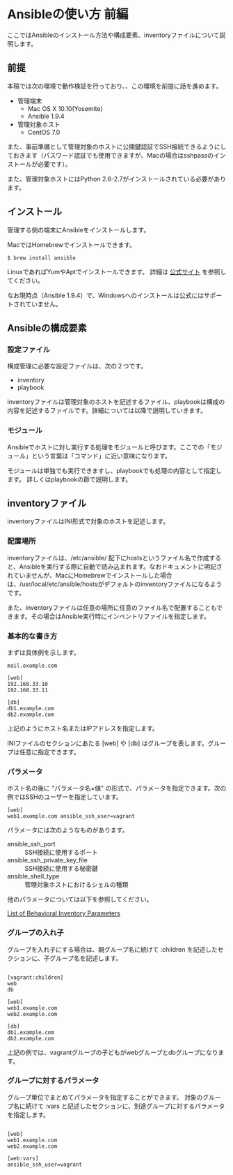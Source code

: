 # Ansibleの使い方 前編
ここではAnsibleのインストール方法や構成要素、inventoryファイルについて説明します。

## 前提
本稿では次の環境で動作検証を行っており、、この環境を前提に話を進めます。
* 管理端末
  + Mac OS X 10.10(Yosemite)
  + Ansible 1.9.4
* 管理対象ホスト
  + CentOS 7.0

また、事前準備として管理対象のホストに公開鍵認証でSSH接続できるようにしておきます（パスワード認証でも使用できますが、Macの場合はsshpassのインストールが必要です）。

また、管理対象ホストにはPython 2.6-2.7がインストールされている必要があります。

## インストール
管理する側の端末にAnsibleをインストールします。

MacではHomebrewでインストールできます。

```
$ brew install ansible
```

LinuxであればYumやAptでインストールできます。
詳細は
[公式サイト](http://docs.ansible.com/ansible/intro_installation.html "公式サイト")
を参照してください。

なお現時点（Ansible 1.9.4）で、Windowsへのインストールは公式にはサポートされていません。

## Ansibleの構成要素

### 設定ファイル
構成管理に必要な設定ファイルは、次の２つです。

+ inventory
+ playbook

inventoryファイルは管理対象のホストを記述するファイル、playbookは構成の内容を記述するファイルです。詳細については以降で説明していきます。

### モジュール
Ansibleでホストに対し実行する処理をモジュールと呼びます。ここでの「モジュール」という言葉は「コマンド」に近い意味になります。

モジュールは単独でも実行できますし、playbookでも処理の内容として指定します。
詳しくはplaybookの節で説明します。

## inventoryファイル
inventoryファイルはINI形式で対象のホストを記述します。

### 配置場所
inventoryファイルは、/etc/ansible/ 配下にhostsというファイル名で作成すると、Ansibleを実行する際に自動で読み込まれます。なおドキュメントに明記されていませんが、MacにHomebrewでインストールした場合は、/usr/local/etc/ansible/hostsがデフォルトのinventoryファイルになるようです。

また、inventoryファイルは任意の場所に任意のファイル名で配置することもできます。その場合はAnsible実行時にインベントリファイルを指定します。

### 基本的な書き方
まずは具体例を示します。

```
mail.example.com

[web]
192.168.33.10
192.168.33.11

[db]
db1.example.com
db2.example.com

```

上記のようにホスト名またはIPアドレスを指定します。

INIファイルのセクションにあたる [web] や [db] はグループを表します。グループは任意に指定できます。

### パラメータ
ホスト名の後に "パラメータ名=値" の形式で、パラメータを指定できます。次の例ではSSHのユーザーを指定しています。

```
[web]
web1.example.com ansible_ssh_user=vagrant
```

パラメータには次のようなものがあります。

<dl>
  <dt>ansible_ssh_port</dt>
  <dd>SSH接続に使用するポート</dd>

  <dt>ansible_ssh_private_key_file</dt>
  <dd>SSH接続に使用する秘密鍵</dd>

  <dt>ansible_shell_type</dt>
  <dd>管理対象ホストにおけるシェルの種類</dd>
</dl>

他のパラメータについては以下を参照してください。

[List of Behavioral Inventory Parameters](http://docs.ansible.com/ansible/intro_inventory.html#list-of-behavioral-inventory-parameters)

### グループの入れ子
グループを入れ子にする場合は、親グループ名に続けて :children を記述したセクションに、子グループ名を記述します。

```

[vagrant:children]
web
db

[web]
web1.example.com
web2.example.com

[db]
db1.example.com
db2.example.com

```

上記の例では、vagrantグループの子どもがwebグループとdbグループになります。


### グループに対するパラメータ
グループ単位でまとめてパラメータを指定することができます。
対象のグループ名に続けて :vars と記述したセクションに、別途グループに対するパラメータを指定します。

```

[web]
web1.example.com
web2.example.com

[web:vars]
ansible_ssh_user=vagrant

```
